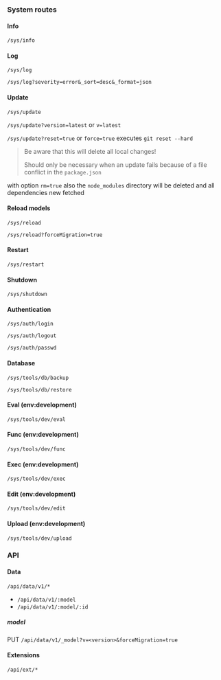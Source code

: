 ### System routes


#### Info

`/sys/info`


#### Log

`/sys/log`

`/sys/log?severity=error&_sort=desc&_format=json`


#### Update

`/sys/update`

`/sys/update?version=latest` or `v=latest` 

`/sys/update?reset=true` or `force=true` executes `git reset --hard`

> Be aware that this will delete all local changes!
> 
> Should only be necessary when an update fails because of a file conflict in the `package.json`

with option `rm=true` also the `node_modules` directory will be deleted and all dependencies new fetched


#### Reload models

`/sys/reload`

`/sys/reload?forceMigration=true`


#### Restart

`/sys/restart`


#### Shutdown

`/sys/shutdown`


#### Authentication

`/sys/auth/login`

`/sys/auth/logout`

`/sys/auth/passwd`


#### Database

`/sys/tools/db/backup`

`/sys/tools/db/restore`


#### Eval (env:development)

`/sys/tools/dev/eval`


#### Func (env:development)

`/sys/tools/dev/func`


#### Exec (env:development)

`/sys/tools/dev/exec`


#### Edit (env:development)

`/sys/tools/dev/edit`


#### Upload (env:development)

`/sys/tools/dev/upload`


### API


#### Data

`/api/data/v1/*`

* `/api/data/v1/:model`
* `/api/data/v1/:model/:id`


##### model

PUT `/api/data/v1/_model?v=<version>&forceMigration=true`


#### Extensions

`/api/ext/*`